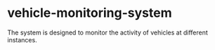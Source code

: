 # vehicle-monitoring-system
The system is designed to monitor the activity of vehicles at different instances.
